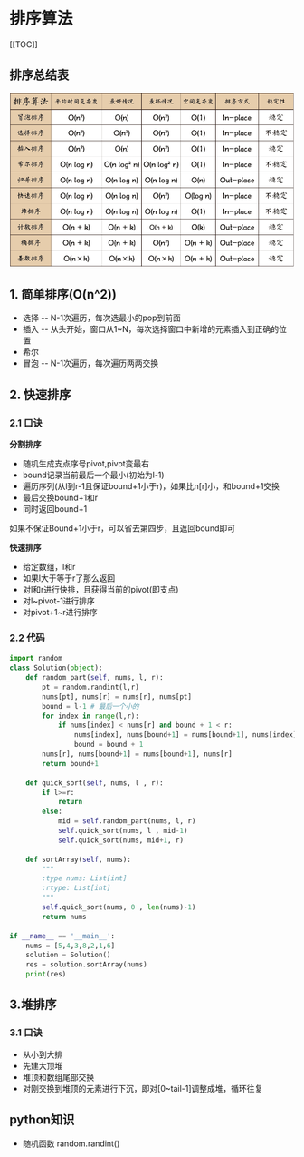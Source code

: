 # 排序算法

[[TOC]]

## 排序总结表

![十大经典排序算法.png](./pic/1656597367-EDjKrb-十大经典排序算法.png)


## 1. 简单排序(O(n^2))

- 选择 -- N-1次遍历，每次选最小的pop到前面
- 插入 -- 从头开始，窗口从1~N，每次选择窗口中新增的元素插入到正确的位置
- 希尔
- 冒泡 -- N-1次遍历，每次遍历两两交换

## 2. 快速排序

### 2.1 口诀

**分割排序**

- 随机生成支点序号pivot,pivot变最右
- bound记录当前最后一个最小(初始为l-1)
- 遍历序列(从l到r-1且保证bound+1小于r)，如果比n[r]小，和bound+1交换
- 最后交换bound+1和r
- 同时返回bound+1

如果不保证Bound+1小于r，可以省去第四步，且返回bound即可

**快速排序**

- 给定数组，l和r
- 如果l大于等于r了那么返回
- 对l和r进行快排，且获得当前的pivot(即支点)
- 对l~pivot-1进行排序
- 对pivot+1~r进行排序

### 2.2 代码

```python
import random
class Solution(object):
    def random_part(self, nums, l, r):
        pt = random.randint(l,r)
        nums[pt], nums[r] = nums[r], nums[pt]
        bound = l-1 # 最后一个小的
        for index in range(l,r):
            if nums[index] < nums[r] and bound + 1 < r:
                nums[index], nums[bound+1] = nums[bound+1], nums[index]
                bound = bound + 1
        nums[r], nums[bound+1] = nums[bound+1], nums[r]
        return bound+1
    
    def quick_sort(self, nums, l , r):
        if l>=r:
            return
        else:
            mid = self.random_part(nums, l, r)
            self.quick_sort(nums, l , mid-1)
            self.quick_sort(nums, mid+1, r)

    def sortArray(self, nums):
        """
        :type nums: List[int]
        :rtype: List[int]
        """
        self.quick_sort(nums, 0 , len(nums)-1)
        return nums

if __name__ == '__main__':
    nums = [5,4,3,8,2,1,6]
    solution = Solution()
    res = solution.sortArray(nums)
    print(res)
```

## 3.堆排序

### 3.1 口诀

- 从小到大排
- 先建大顶堆
- 堆顶和数组尾部交换
- 对刚交换到堆顶的元素进行下沉，即对[0~tail-1]调整成堆，循环往复



## python知识

- 随机函数 random.randint()
